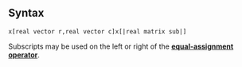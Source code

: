 ## Syntax

`x[real vector r,real vector c]x[|real matrix sub|]`

Subscripts may be used on the left or right of the
[<strong>equal-assignment operator</strong>](http://www.stata.com/help.cgi?m2_op_assignment).
